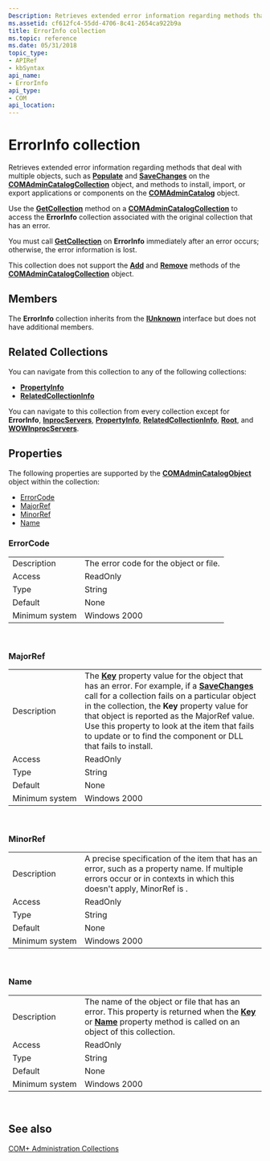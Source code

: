 ```yaml
---
Description: Retrieves extended error information regarding methods that deal with multiple objects, such as Populate and SaveChanges on the COMAdminCatalogCollection object, and methods to install, import, or export applications or components on the COMAdminCatalog object.
ms.assetid: cf612fc4-55dd-4706-8c41-2654ca922b9a
title: ErrorInfo collection
ms.topic: reference
ms.date: 05/31/2018
topic_type: 
- APIRef
- kbSyntax
api_name: 
- ErrorInfo
api_type: 
- COM
api_location: 
---
```


# ErrorInfo collection

Retrieves extended error information regarding methods that deal with multiple objects, such as [**Populate**](/windows/desktop/api/ComAdmin/nf-comadmin-icatalogcollection-populate) and [**SaveChanges**](/windows/desktop/api/ComAdmin/nf-comadmin-icatalogcollection-savechanges) on the [**COMAdminCatalogCollection**](comadmincatalogcollection.md) object, and methods to install, import, or export applications or components on the [**COMAdminCatalog**](comadmincatalog.md) object.

Use the [**GetCollection**](/windows/desktop/api/ComAdmin/nf-comadmin-icatalogcollection-getcollection) method on a [**COMAdminCatalogCollection**](comadmincatalogcollection.md) to access the **ErrorInfo** collection associated with the original collection that has an error.

You must call [**GetCollection**](/windows/desktop/api/ComAdmin/nf-comadmin-icatalogcollection-getcollection) on **ErrorInfo** immediately after an error occurs; otherwise, the error information is lost.

This collection does not support the [**Add**](/windows/desktop/api/ComAdmin/nf-comadmin-icatalogcollection-add) and [**Remove**](/windows/desktop/api/ComAdmin/nf-comadmin-icatalogcollection-remove) methods of the [**COMAdminCatalogCollection**](comadmincatalogcollection.md) object.

## Members

The **ErrorInfo** collection inherits from the [**IUnknown**](/windows/desktop/api/unknwn/nn-unknwn-iunknown) interface but does not have additional members.

## Related Collections

You can navigate from this collection to any of the following collections:

-   [**PropertyInfo**](propertyinfo.md)
-   [**RelatedCollectionInfo**](relatedcollectioninfo.md)

You can navigate to this collection from every collection except for **ErrorInfo**, [**InprocServers**](inprocservers.md), [**PropertyInfo**](propertyinfo.md), [**RelatedCollectionInfo**](relatedcollectioninfo.md), [**Root**](root.md), and [**WOWInprocServers**](wowinprocservers.md).

## Properties

The following properties are supported by the [**COMAdminCatalogObject**](comadmincatalogobject.md) object within the collection:

-   [ErrorCode](#errorcode)
-   [MajorRef](#majorref)
-   [MinorRef](#minorref)
-   [Name](#name)

### ErrorCode



|                |                                        |
|----------------|----------------------------------------|
| Description    | The error code for the object or file. |
| Access         | ReadOnly                               |
| Type           | String                                 |
| Default        | None                                   |
| Minimum system | Windows 2000                           |



 

### MajorRef



|                |                                                                                                                                                                                                                                                                                                                                                                                                                                      |
|----------------|--------------------------------------------------------------------------------------------------------------------------------------------------------------------------------------------------------------------------------------------------------------------------------------------------------------------------------------------------------------------------------------------------------------------------------------|
| Description    | The [**Key**](/windows/desktop/api/ComAdmin/nf-comadmin-icatalogobject-get_key) property value for the object that has an error. For example, if a [**SaveChanges**](/windows/desktop/api/ComAdmin/nf-comadmin-icatalogcollection-savechanges) call for a collection fails on a particular object in the collection, the **Key** property value for that object is reported as the MajorRef value. Use this property to look at the item that fails to update or to find the component or DLL that fails to install. |
| Access         | ReadOnly                                                                                                                                                                                                                                                                                                                                                                                                                             |
| Type           | String                                                                                                                                                                                                                                                                                                                                                                                                                               |
| Default        | None                                                                                                                                                                                                                                                                                                                                                                                                                                 |
| Minimum system | Windows 2000                                                                                                                                                                                                                                                                                                                                                                                                                         |



 

### MinorRef



|                |                                                                                                                                                                                   |
|----------------|-----------------------------------------------------------------------------------------------------------------------------------------------------------------------------------|
| Description    | A precise specification of the item that has an error, such as a property name. If multiple errors occur or in contexts in which this doesn't apply, MinorRef is <Invalid>. |
| Access         | ReadOnly                                                                                                                                                                          |
| Type           | String                                                                                                                                                                            |
| Default        | None                                                                                                                                                                              |
| Minimum system | Windows 2000                                                                                                                                                                      |



 

### Name



|                |                                                                                                                                                                                                                          |
|----------------|--------------------------------------------------------------------------------------------------------------------------------------------------------------------------------------------------------------------------|
| Description    | The name of the object or file that has an error. This property is returned when the [**Key**](/windows/desktop/api/ComAdmin/nf-comadmin-icatalogobject-get_key) or [**Name**](/windows/desktop/api/ComAdmin/nf-comadmin-icatalogobject-get_name) property method is called on an object of this collection. |
| Access         | ReadOnly                                                                                                                                                                                                                 |
| Type           | String                                                                                                                                                                                                                   |
| Default        | None                                                                                                                                                                                                                     |
| Minimum system | Windows 2000                                                                                                                                                                                                             |



 

## See also

<dl> <dt>

[COM+ Administration Collections](com--administration-collections.md)
</dt> </dl>

 

 